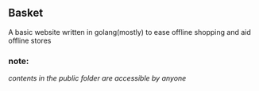 <h2>Basket </h2>  
A basic website written in golang(mostly) to ease offline shopping and aid offline stores

<h3> note:</h3>
<i>contents in the public folder are accessible by anyone<i>